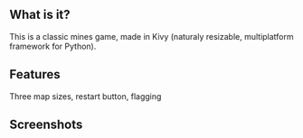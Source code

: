 ## What is it?
<p>This is a classic mines game, made in Kivy (naturaly resizable, multiplatform framework for Python).</p>

## Features
<p>Three map sizes, restart button, flagging</p>

## Screenshots